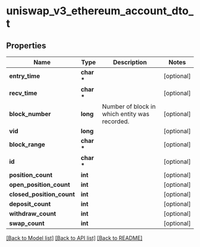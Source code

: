 # uniswap_v3_ethereum_account_dto_t

## Properties
Name | Type | Description | Notes
------------ | ------------- | ------------- | -------------
**entry_time** | **char \*** |  | [optional] 
**recv_time** | **char \*** |  | [optional] 
**block_number** | **long** | Number of block in which entity was recorded. | [optional] 
**vid** | **long** |  | [optional] 
**block_range** | **char \*** |  | [optional] 
**id** | **char \*** |  | [optional] 
**position_count** | **int** |  | [optional] 
**open_position_count** | **int** |  | [optional] 
**closed_position_count** | **int** |  | [optional] 
**deposit_count** | **int** |  | [optional] 
**withdraw_count** | **int** |  | [optional] 
**swap_count** | **int** |  | [optional] 

[[Back to Model list]](../README.md#documentation-for-models) [[Back to API list]](../README.md#documentation-for-api-endpoints) [[Back to README]](../README.md)


